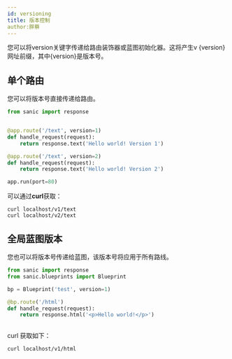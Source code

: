 ```yaml
---
id: versioning
title: 版本控制
author:胖蔡
---
```


您可以将version关键字传递给路由装饰器或蓝图初始化器。这将产生v {version}网址前缀，其中{version}是版本号。

## 单个路由
您可以将版本号直接传递给路由。

```python
from sanic import response


@app.route('/text', version=1)
def handle_request(request):
    return response.text('Hello world! Version 1')

@app.route('/text', version=2)
def handle_request(request):
    return response.text('Hello world! Version 2')

app.run(port=80)
```

可以通过**curl**获取：
```shell
curl localhost/v1/text
curl localhost/v2/text
```
## 全局蓝图版本
您也可以将版本号传递给蓝图，该版本号将应用于所有路线。

```python
from sanic import response
from sanic.blueprints import Blueprint

bp = Blueprint('test', version=1)

@bp.route('/html')
def handle_request(request):
    return response.html('<p>Hello world!</p>')
    
```
curl 获取如下：

```shell
curl localhost/v1/html
```
